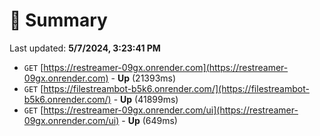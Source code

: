 # 📖 Summary
Last updated: **5/7/2024, 3:23:41 PM**

- `GET` [https://restreamer-09gx.onrender.com](https://restreamer-09gx.onrender.com) - **Up** (21393ms)
- `GET` [https://filestreambot-b5k6.onrender.com/](https://filestreambot-b5k6.onrender.com/) - **Up** (41899ms)
- `GET` [https://restreamer-09gx.onrender.com/ui](https://restreamer-09gx.onrender.com/ui) - **Up** (649ms)
